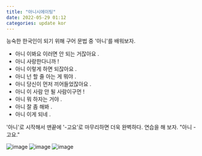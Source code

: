 ```yaml
---
title: "아니시에이팅"
date: 2022-05-29 01:12
categories: update kor
---
```


능숙한 한국인이 되기 위해 구어 문법 중 '아니'를 배워보자.

- 아니 이봐요 이러면 안 되는 거잖아요 .
- 아니 사랑한다니까 !
- 아니 이렇게 하면 되잖아요 .
- 아니 넌 할 줄 아는 게 뭐야 .
- 아니 당신이 먼저 끼어들었잖아요 .
- 아니 이 사람 안 될 사람이구먼 !
- 아니 뭐 하자는 거야 .
- 아니 잘 좀 해봐 .
- 아니 이게 되네 .

'아니'로 시작해서 맨끝에 '-고요'로 마무리하면 더욱 완벽하다.
연습을 해 보자. "아니 -고요."
	
![image](http://zipnumsa.github.io/media/anisi1.png)
![image](http://zipnumsa.github.io/media/anisi2.png)
![image](http://zipnumsa.github.io/media/anisi3.png)
